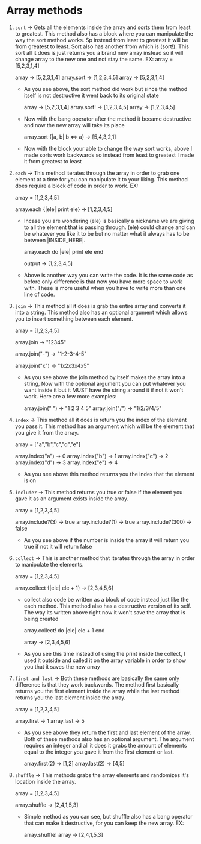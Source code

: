 # Array methods

1. `sort` ->  Gets all the elements inside the array and sorts them from least to greatest. This   method also has a block where you can manipulate the way the sort method works. Sp instead from
least to greatest it will be from greatest to least. Sort also has another from which is (sort!).
This sort all it does is just returns you a brand new array instead so it will change array to the
new one and not stay the same. EX:
      array = [5,2,3,1,4]

      array -> [5,2,3,1,4]
      array.sort  -> [1,2,3,4,5]
      array -> [5,2,3,1,4]

    - As you see above, the sort method did work but since the method itself is not destructive
      it went back to its original state

      array -> [5,2,3,1,4]
      array.sort! -> [1,2,3,4,5]
      array -> [1,2,3,4,5]

    - Now with the bang operator after the method it became destructive and now the new array will
      take its place

      array.sort {|a, b| b <=> a}  -> [5,4,3,2,1]

    - Now with the block your able to change the way sort works, above I made sorts work backwards
      so instead from least to greatest I made it from greatest to least

2. `each` -> This method iterates through the array in order to grab one element at a time for you
can manipulate it to your liking. This method does require a block of code in order to work. EX:

      array = [1,2,3,4,5]

      array.each {|ele| print ele} -> [1,2,3,4,5]

    - Incase you are wondering (ele) is basically a nickname we are giving to all the element that is passing through. (ele) could change and can be whatever you like it to be but no matter what it always has to be between |INSIDE_HERE|.


      array.each do |ele|
        print ele
      end

      output -> [1,2,3,4,5]

    - Above is another way you can write the code. It is the same code as before only difference is that now you have more space to work with. These is more useful when you have to write more than one line of code.

3. `join` -> This method all it does is grab the entire array and converts it into a string. This method also has an optional argument which allows you to insert something between each element.

      array = [1,2,3,4,5]

      array.join -> "12345"

      array.join("-") -> "1-2-3-4-5"

      array.join("x") -> "1x2x3x4x5"

    - As you see above the join method by itself makes the array into a string, Now with the optional argument you can put whatever you want inside it but it MUST have the string around it if not it won't work. Here are a few more examples:

      array.join(" ") -> "1 2 3 4 5"
      array.join("/") -> "1/2/3/4/5"

4. `index` -> This method all it does is return you the index of the element you pass it. This method has an argument which will be the element that you give it from the array.

      array  = ["a","b","c","d","e"]

      array.index("a") -> 0
      array.index("b") -> 1
      array.index("c") -> 2
      array.index("d") -> 3
      array.index("e") -> 4

    - As you see above this method returns you the index that the element is on

5. `include?` -> This method returns you true or false if the element you gave it as an argument exists inside the array.

      array = [1,2,3,4,5]

      array.include?(3) -> true
      array.include?(1) -> true
      array.include?(300) -> false

    - As you see above if the number is inside the array it will return you true if not it will return false

6. `collect` -> This is another method that iterates through the array in order to manipulate the elements.

      array = [1,2,3,4,5]

      array.collect {|ele| ele + 1} -> [2,3,4,5,6]

    - collect also code be written as a block of code instead just like the each method. This method also has a destructive version of its self. The way its written above right now it won't save the array that is being created

      array.collect! do |ele|
        ele + 1
      end

      array -> [2,3,4,5,6]

    - As you see this time instead of using the print inside the collect, I used it outside and called it on the array variable in order to show you that it saves the new array

7. `first and last` -> Both these methods are basically the same only difference is that they work backwards. The method first basically returns you the first element inside the array while the last method returns you the last element inside the array.

      array = [1,2,3,4,5]

      array.first -> 1
      array.last -> 5

    - As you see above they return the first and last element of the array. Both of these methods also has an optional argument.  The argument requires an integer and all it does it grabs the amount of elements equal to the integer you gave it from the first element or last.

      array.first(2) -> [1,2]
      array.last(2) -> [4,5]

8. `shuffle` -> This methods grabs the array elements and randomizes it's location inside the array.

      array = [1,2,3,4,5]

      array.shuffle -> [2,4,1,5,3]

    - Simple method as you can see, but shuffle also has a bang operator that can make it destructive, for you can keep the new array. EX:

      array.shuffle!
      array -> [2,4,1,5,3]
